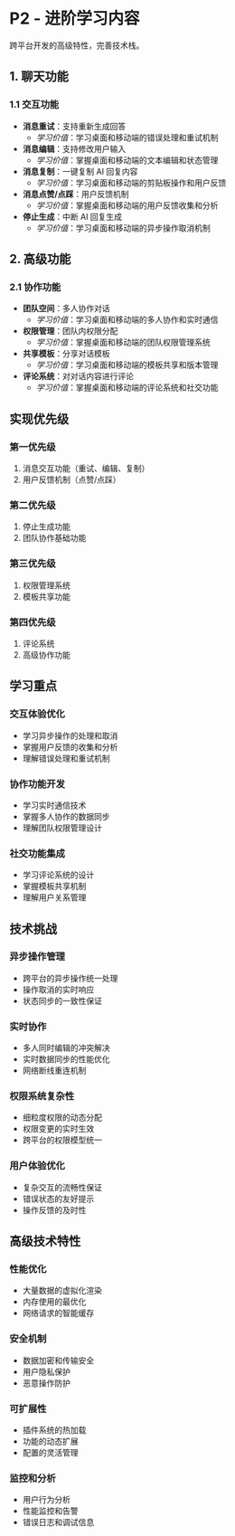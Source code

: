 # P2 - 进阶学习内容

跨平台开发的高级特性，完善技术栈。

## 1. 聊天功能

### 1.1 交互功能

- **消息重试**：支持重新生成回答
  - _学习价值_：学习桌面和移动端的错误处理和重试机制
- **消息编辑**：支持修改用户输入
  - _学习价值_：掌握桌面和移动端的文本编辑和状态管理
- **消息复制**：一键复制 AI 回复内容
  - _学习价值_：学习桌面和移动端的剪贴板操作和用户反馈
- **消息点赞/点踩**：用户反馈机制
  - _学习价值_：掌握桌面和移动端的用户反馈收集和分析
- **停止生成**：中断 AI 回复生成
  - _学习价值_：学习桌面和移动端的异步操作取消机制

## 2. 高级功能

### 2.1 协作功能

- **团队空间**：多人协作对话
  - _学习价值_：学习桌面和移动端的多人协作和实时通信
- **权限管理**：团队内权限分配
  - _学习价值_：掌握桌面和移动端的团队权限管理系统
- **共享模板**：分享对话模板
  - _学习价值_：学习桌面和移动端的模板共享和版本管理
- **评论系统**：对对话内容进行评论
  - _学习价值_：掌握桌面和移动端的评论系统和社交功能

## 实现优先级

### 第一优先级

1. 消息交互功能（重试、编辑、复制）
2. 用户反馈机制（点赞/点踩）

### 第二优先级

1. 停止生成功能
2. 团队协作基础功能

### 第三优先级

1. 权限管理系统
2. 模板共享功能

### 第四优先级

1. 评论系统
2. 高级协作功能

## 学习重点

### 交互体验优化

- 学习异步操作的处理和取消
- 掌握用户反馈的收集和分析
- 理解错误处理和重试机制

### 协作功能开发

- 学习实时通信技术
- 掌握多人协作的数据同步
- 理解团队权限管理设计

### 社交功能集成

- 学习评论系统的设计
- 掌握模板共享机制
- 理解用户关系管理

## 技术挑战

### 异步操作管理

- 跨平台的异步操作统一处理
- 操作取消的实时响应
- 状态同步的一致性保证

### 实时协作

- 多人同时编辑的冲突解决
- 实时数据同步的性能优化
- 网络断线重连机制

### 权限系统复杂性

- 细粒度权限的动态分配
- 权限变更的实时生效
- 跨平台的权限模型统一

### 用户体验优化

- 复杂交互的流畅性保证
- 错误状态的友好提示
- 操作反馈的及时性

## 高级技术特性

### 性能优化

- 大量数据的虚拟化渲染
- 内存使用的最优化
- 网络请求的智能缓存

### 安全机制

- 数据加密和传输安全
- 用户隐私保护
- 恶意操作防护

### 可扩展性

- 插件系统的热加载
- 功能的动态扩展
- 配置的灵活管理

### 监控和分析

- 用户行为分析
- 性能监控和告警
- 错误日志和调试信息
